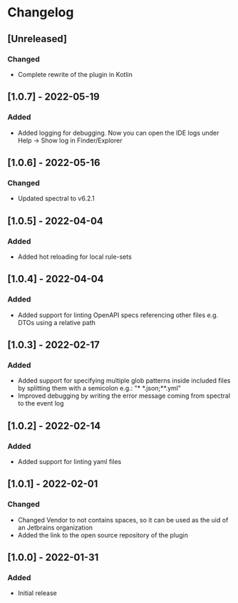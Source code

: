 <!-- Keep a Changelog guide -> https://keepachangelog.com -->

# Changelog

## [Unreleased]

### Changed

- Complete rewrite of the plugin in Kotlin

## [1.0.7] - 2022-05-19

### Added

- Added logging for debugging. Now you can open the IDE logs under Help -> Show log in Finder/Explorer

## [1.0.6] - 2022-05-16

### Changed

- Updated spectral to v6.2.1

## [1.0.5] - 2022-04-04

### Added

- Added hot reloading for local rule-sets

## [1.0.4] - 2022-04-04

### Added

- Added support for linting OpenAPI specs referencing other files e.g. DTOs using a relative path

## [1.0.3] - 2022-02-17

### Added

- Added support for specifying multiple glob patterns inside included files by splitting them with a semicolon e.g.: "*
  *.json;**.yml"
- Improved debugging by writing the error message coming from spectral to the event log

## [1.0.2] - 2022-02-14

### Added

- Added support for linting yaml files

## [1.0.1] - 2022-02-01

### Changed

- Changed Vendor to not contains spaces, so it can be used as the uid of an Jetbrains organization
- Added the link to the open source repository of the plugin

## [1.0.0] - 2022-01-31

### Added

- Initial release
